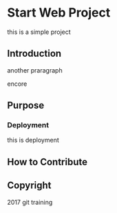 # Start Web Project

this is a simple project

## Introduction

another praragraph

encore

## Purpose

### Deployment

this is deployment

## How to Contribute

## Copyright

2017 git training